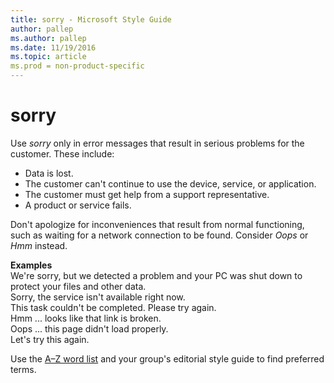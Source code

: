 ```yaml
---
title: sorry - Microsoft Style Guide
author: pallep
ms.author: pallep
ms.date: 11/19/2016
ms.topic: article
ms.prod = non-product-specific
---
```


# sorry

Use *sorry* only in error messages that result in serious problems for the customer. These include:

  - Data is lost.
  - The customer can't continue to use the device, service, or application.
  - The customer must get help from a support representative.
  - A product or service fails. 

Don't
apologize for inconveniences that result from normal functioning,
such as waiting for a network connection to be found. Consider *Oops* or *Hmm* instead.

**Examples**  
We're sorry, but we detected a problem and your PC was shut down to protect your files and other data.  
Sorry, the service isn't available right now.  
This task couldn't be completed. Please try again.  
Hmm ... looks like that link is broken.  
Oops ... this page didn't load properly.  
Let's try this again.  

Use the [A–Z word list](https://worldready.cloudapp.net/Styleguide/Read?id=2700&topicid=25512) and your group's editorial style guide to find preferred terms.
